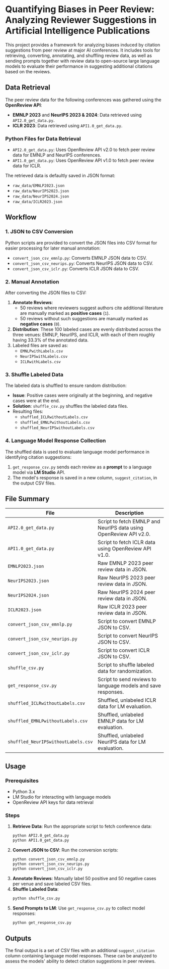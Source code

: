 # Quantifying Biases in Peer Review: Analyzing Reviewer Suggestions in Artificial Intelligence Publications

This project provides a framework for analyzing biases induced by citation suggestions from peer review at major AI conferences. It includes tools for retrieving, converting, annotating, and shuffling review data, as well as sending prompts together with review data to open-source large language models to evaluate their performance in suggesting additional citations based on the reviews.

## Data Retrieval

The peer review data for the following conferences was gathered using the **OpenReview API**:
- **EMNLP 2023** and **NeurIPS 2023 & 2024**: Data retrieved using `API2.0_get_data.py`.
- **ICLR 2023**: Data retrieved using `API1.0_get_data.py`.

### Python Files for Data Retrieval
- `API2.0_get_data.py`: Uses OpenReview API v2.0 to fetch peer review data for EMNLP and NeurIPS conferences.
- `API1.0_get_data.py`: Uses OpenReview API v1.0 to fetch peer review data for ICLR.

The retrieved data is defaultly saved in JSON format:
- `raw_data/EMNLP2023.json`
- `raw_data/NeurIPS2023.json`
- `raw_data/NeurIPS2024.json`
- `raw_data/ICLR2023.json`

## Workflow

### 1. JSON to CSV Conversion
Python scripts are provided to convert the JSON files into CSV format for easier processing for later manual annotation:
- `convert_json_csv_emnlp.py`: Converts EMNLP JSON data to CSV.
- `convert_json_csv_neurips.py`: Converts NeurIPS JSON data to CSV.
- `convert_json_csv_iclr.py`: Converts ICLR JSON data to CSV.

### 2. Manual Annotation
After converting the JSON files to CSV:
1. **Annotate Reviews**: 
   - 50 reviews where reviewers suggest authors cite additional literature are manually marked as **positive cases** (`1`).
   - 50 reviews without such suggestions are manually marked as **negative cases** (`0`).
2. **Distribution**: These 100 labeled cases are evenly distributed across the three venues: EMNLP, NeurIPS, and ICLR, with each of them roughly having 33.3% of the annotated data.
3. Labeled files are saved as:
   - `EMNLPwithLabels.csv`
   - `NeurIPSwithLabels.csv`
   - `ICLRwithLabels.csv`

### 3. Shuffle Labeled Data
The labeled data is shuffled to ensure random distribution:
- **Issue**: Positive cases were originally at the beginning, and negative cases were at the end.
- **Solution**: `shuffle_csv.py` shuffles the labeled data files.
- Resulting files:
  - `shuffled_ICLRwithoutLabels.csv`
  - `shuffled_EMNLPwithoutLabels.csv`
  - `shuffled_NeurIPSwithoutLabels.csv`

### 4. Language Model Response Collection
The shuffled data is used to evaluate language model performance in identifying citation suggestions:
1. `get_response_csv.py` sends each review as a **prompt** to a language model via **LM Studio** API.
2. The model's response is saved in a new column, `suggest_citation`, in the output CSV files.

## File Summary

| File | Description |
|------|-------------|
| `API2.0_get_data.py` | Script to fetch EMNLP and NeurIPS data using OpenReview API v2.0. |
| `API1.0_get_data.py` | Script to fetch ICLR data using OpenReview API v1.0. |
| `EMNLP2023.json` | Raw EMNLP 2023 peer review data in JSON. |
| `NeurIPS2023.json` | Raw NeurIPS 2023 peer review data in JSON. |
| `NeurIPS2024.json` | Raw NeurIPS 2024 peer review data in JSON. |
| `ICLR2023.json` | Raw ICLR 2023 peer review data in JSON. |
| `convert_json_csv_emnlp.py` | Script to convert EMNLP JSON to CSV. |
| `convert_json_csv_neurips.py` | Script to convert NeurIPS JSON to CSV. |
| `convert_json_csv_iclr.py` | Script to convert ICLR JSON to CSV. |
| `shuffle_csv.py` | Script to shuffle labeled data for randomization. |
| `get_response_csv.py` | Script to send reviews to language models and save responses. |
| `shuffled_ICLRwithoutLabels.csv` | Shuffled, unlabeled ICLR data for LM evaluation. |
| `shuffled_EMNLPwithoutLabels.csv` | Shuffled, unlabeled EMNLP data for LM evaluation. |
| `shuffled_NeurIPSwithoutLabels.csv` | Shuffled, unlabeled NeurIPS data for LM evaluation. |

## Usage

### Prerequisites
- Python 3.x
- LM Studio for interacting with language models
- OpenReview API keys for data retrieval

### Steps
1. **Retrieve Data**:
   Run the appropriate script to fetch conference data:
   ```bash
   python API2.0_get_data.py
   python API1.0_get_data.py
   ```
2. **Convert JSON to CSV**:
   Run the conversion scripts:
   ```bash
   python convert_json_csv_emnlp.py
   python convert_json_csv_neurips.py
   python convert_json_csv_iclr.py
   ```
3. **Annotate Reviews**: Manually label 50 positive and 50 negative cases per venue and save labeled CSV files.
4. **Shuffle Labeled Data**:
   ```bash
   python shuffle_csv.py
   ```
5. **Send Prompts to LM**:
   Use `get_response_csv.py` to collect model responses:
   ```bash
   python get_response_csv.py
   ```

## Outputs
The final output is a set of CSV files with an additional `suggest_citation` column containing language model responses. These can be analyzed to assess the models' ability to detect citation suggestions in peer reviews.
